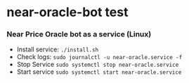 # near-oracle-bot test

### Near Price Oracle bot as a service (Linux)

- Install service: `./install.sh`
- Check logs: `sudo journalctl -u near-oracle.service -f`
- Stop Service `sudo systemctl stop near-oracle.service`
- Start service `sudo systemctl start near-oracle.service`



